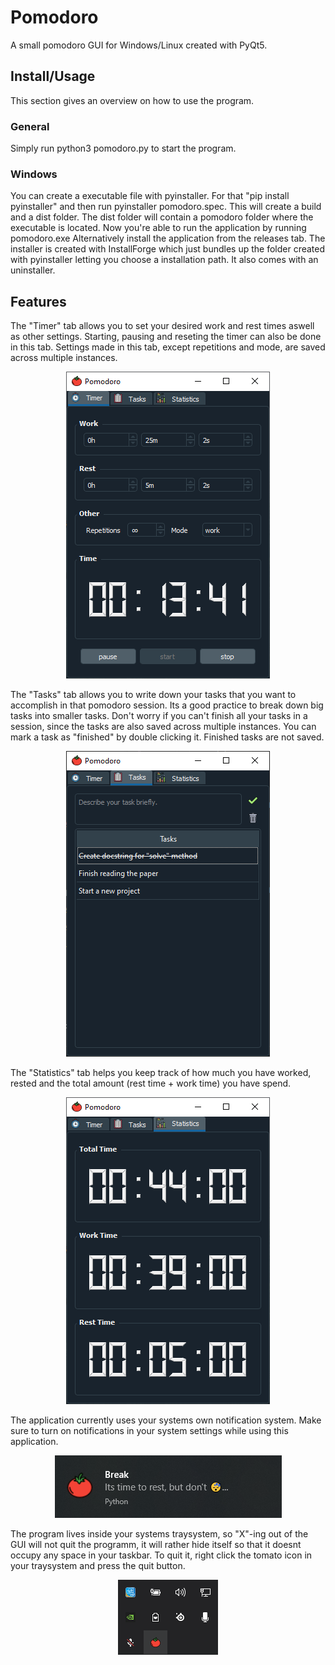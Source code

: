# Pomodoro
A small pomodoro GUI for Windows/Linux created with PyQt5.


## Install/Usage
This section gives an overview on how to use the program.

### General
Simply run python3 pomodoro.py to start the program.

### Windows
You can create a executable file with pyinstaller. For that "pip install pyinstaller" and then run pyinstaller pomodoro.spec.
This will create a build and a dist folder. The dist folder will contain a pomodoro folder where the executable is located. Now you're
able to run the application by running pomodoro.exe
Alternatively install the application from the releases tab. The installer is created with InstallForge which just bundles up
the folder created with pyinstaller letting you choose a installation path. It also comes with an uninstaller.


## Features

The "Timer" tab allows you to set your desired work and rest times aswell as other settings. Starting, pausing and reseting the timer can also be done in this tab. Settings made in this tab, except repetitions and mode, are saved across multiple instances.
<p align="center">
  <img src="images/screenshot_1.png">
 </p>
 
The "Tasks" tab allows you to write down your tasks that you want to accomplish in that pomodoro session. Its a good practice to break down big tasks into smaller tasks. Don't worry if you can't finish all your tasks in a session, since the tasks are also saved across multiple instances. You can mark a task as "finished" by double clicking it. Finished tasks are not saved.
<p align="center">
  <img src="images/screenshot_2.png">
</p>

The "Statistics" tab helps you keep track of how much you have worked, rested and the total amount (rest time + work time) you have spend.
<p align="center">
  <img src="images/screenshot_3.png">
</p>

The application currently uses your systems own notification system. Make sure to turn on notifications in your system settings while using this application.
<p align="center">
  <img src="images/screenshot_4.png">
</p>

The program lives inside your systems traysystem, so "X"-ing out of the GUI will not quit the programm, it will rather hide itself so that it doesnt occupy any space in your taskbar.
To quit it, right click the tomato icon in your traysystem and press the quit button.
<p align="center">
  <img src="images/screenshot_5.png">
</p>
